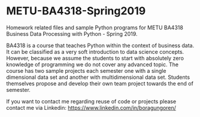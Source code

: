 # METU-BA4318-Spring2019

Homework related files and sample Python programs for METU BA4318 Business Data Processing with Python - Spring 2019.

BA4318 is a course that teaches Python within the context of business data. It can be classified as a very soft introduction to data science concepts. However, because we assume the students to start with absolutely zero knowledge of programming we do not cover any advanced topic. The course has two sample projects each semester one with a single dimensional data set and another with multidimensional data set. Students themselves propose and develop their own team project towards the end of semester. 

If you want to contact me regarding reuse of code or projects please contact me via Linkedin: https://www.linkedin.com/in/boragungoren/



